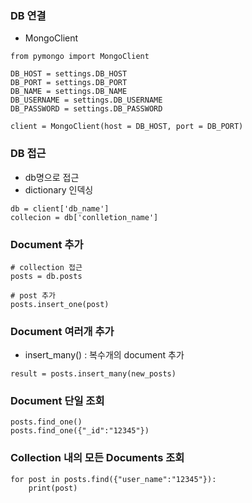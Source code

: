 
### DB 연결 
- MongoClient
```
from pymongo import MongoClient

DB_HOST = settings.DB_HOST
DB_PORT = settings.DB_PORT
DB_NAME = settings.DB_NAME
DB_USERNAME = settings.DB_USERNAME
DB_PASSWORD = settings.DB_PASSWORD

client = MongoClient(host = DB_HOST, port = DB_PORT)

```

### DB 접근
- db명으로 접근
- dictionary 인덱싱
```
db = client['db_name']
collecion = db['conlletion_name']
```

### Document 추가
```
# collection 접근
posts = db.posts

# post 추가
posts.insert_one(post)
```

### Document 여러개 추가
- insert_many() : 복수개의 document 추가
```
result = posts.insert_many(new_posts)
```

### Document 단일 조회
```
posts.find_one()
posts.find_one({"_id":"12345"})
```

### Collection 내의 모든 Documents 조회
```
for post in posts.find({"user_name":"12345"}):
    print(post)
```


